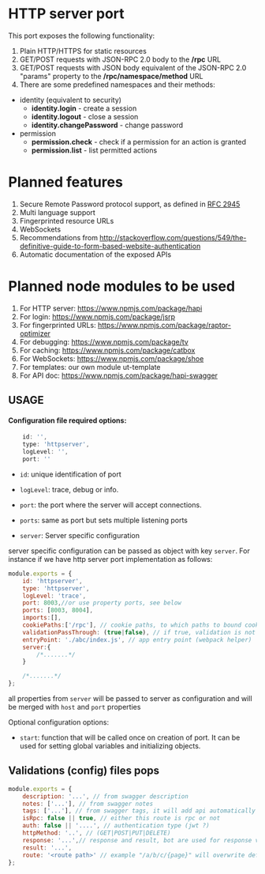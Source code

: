 # HTTP server port

This port exposes the following functionality:

1. Plain HTTP/HTTPS for static resources
1. GET/POST requests with JSON-RPC 2.0 body to the **/rpc** URL
1. GET/POST requests with JSON body equivalent of the JSON-RPC 2.0 "params" property to the **/rpc/namespace/method** URL
1. There are some predefined namespaces and their methods:
  * identity (equivalent to security)
    * **identity.login** - create a session
    * **identity.logout** - close a session
    * **identity.changePassword** - change password
  * permission
    * **permission.check** - check if a permission for an action is granted
    * **permission.list** - list permitted actions

# Planned features

1. Secure Remote Password protocol support, as defined in [RFC 2945](http://tools.ietf.org/html/rfc2945)
1. Multi language support
1. Fingerprinted resource URLs
1. WebSockets
1. Recommendations from http://stackoverflow.com/questions/549/the-definitive-guide-to-form-based-website-authentication
1. Automatic documentation of the exposed APIs

# Planned node modules to be used

1. For HTTP server: https://www.npmjs.com/package/hapi
1. For login: https://www.npmjs.com/package/jsrp
1. For fingerprinted URLs: https://www.npmjs.com/package/raptor-optimizer
1. For debugging: https://www.npmjs.com/package/tv
1. For caching: https://www.npmjs.com/package/catbox
1. For WebSockets: https://www.npmjs.com/package/shoe
1. For templates: our own module ut-template
1. For API doc: https://www.npmjs.com/package/hapi-swagger

## USAGE

#### Configuration file required options:

```javascript
    id: '',
    type: 'httpserver',
    logLevel: '',
    port: ''
```

* `id`: unique identification of port

* `logLevel`: trace, debug or info.

* `port`: the port where the server will accept connections.

* `ports`: same as port but sets multiple listening ports

* `server`: Server specific configuration

server specific configuration can be passed as object with key `server`.
For instance if we have http server port implementation as follows:
```javascript
module.exports = {
    id: 'httpserver',
    type: 'httpserver',
    logLevel: 'trace',
    port: 8003,//or use property ports, see below
    ports: [8003, 8004],
    imports:[],
    cookiePaths:['/rpc'], // cookie paths, to which paths to bound cookies to, default: /rpc
    validationPassThrough: (true|false), // if true, validation is not mandatory for methods. default policy: restrictive
    entryPoint: './abc/index.js', // app entry point (webpack helper)
    server:{
        /*.......*/
    }

    /*.......*/
};
```
all properties from `server` will be passed to server as configuration and will be merged with `host` and `port` properties


Optional configuration options:
* `start`: function that will be called once on creation of port. It can be used for setting global variables and initializing objects.

## Validations (config) files pops

```javascript
module.exports = {
    description: '...', // from swagger description
    notes: ['...'], // from swagger notes
    tags: ['...'], // from swagger tags, it will add api automatically
    isRpc: false || true, // either this route is rpc or not
    auth: false || '....', // authentication type (jwt ?)
    httpMethod: '..', // (GET|POST|PUT|DELETE)
    response: '...',// response and result, bot are used for response validation, if both are omitted response will not bi validated!
    result: '...',
    route: '<route path>' // example "/a/b/c/{page}" will overwrite default defined route path
};
```
